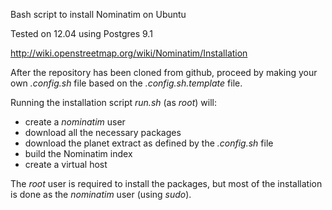 Bash script to install Nominatim on Ubuntu

Tested on 12.04 using Postgres 9.1

http://wiki.openstreetmap.org/wiki/Nominatim/Installation

After the repository has been cloned from github, proceed by making your own *.config.sh* file based on the *.config.sh.template* file.

Running the installation script *run.sh* (as *root*) will:

 * create a *nominatim* user
 * download all the necessary packages
 * download the planet extract as defined by the *.config.sh* file
 * build the Nominatim index
 * create a virtual host

The *root* user is required to install the packages, but most of the installation is done as the *nominatim* user (using *sudo*).
